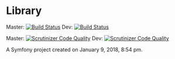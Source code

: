 Library
=======

Master: [![Build Status](https://travis-ci.org/PulsarV/Library.svg?branch=master)](https://travis-ci.org/PulsarV/Library) Dev: [![Build Status](https://travis-ci.org/PulsarV/Library.svg?branch=dev)](https://travis-ci.org/PulsarV/Library)

Master: [![Scrutinizer Code Quality](https://scrutinizer-ci.com/g/PulsarV/Library/badges/quality-score.png?b=master)](https://scrutinizer-ci.com/g/PulsarV/Library/?branch=master) Dev: [![Scrutinizer Code Quality](https://scrutinizer-ci.com/g/PulsarV/Library/badges/quality-score.png?b=dev)](https://scrutinizer-ci.com/g/PulsarV/Library/?branch=dev)

A Symfony project created on January 9, 2018, 8:54 pm.
